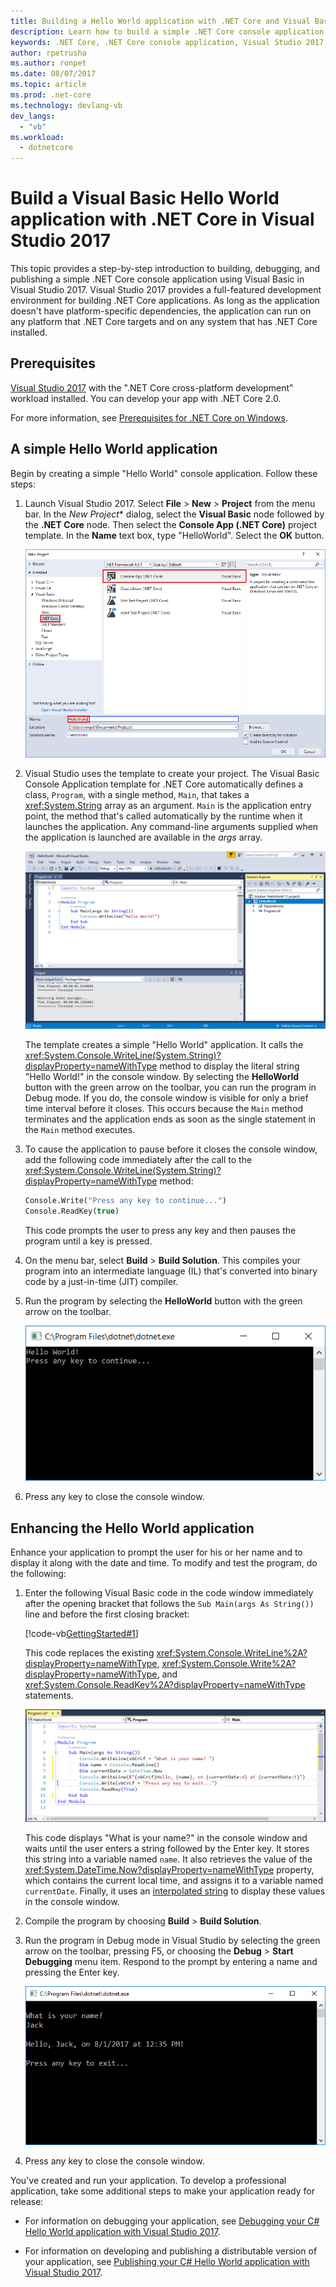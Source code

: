 ```yaml
---
title: Building a Hello World application with .NET Core and Visual Basic in Visual Studio 2017
description: Learn how to build a simple .NET Core console application with Visual Basic using Visual Studio 2017.
keywords: .NET Core, .NET Core console application, Visual Studio 2017
author: rpetrusha
ms.author: ronpet
ms.date: 08/07/2017
ms.topic: article
ms.prod: .net-core
ms.technology: devlang-vb
dev_langs: 
  - "vb"
ms.workload: 
  - dotnetcore
---
```

# Build a Visual Basic Hello World application with .NET Core in Visual Studio 2017

This topic provides a step-by-step introduction to building, debugging, and publishing a simple .NET Core console application using Visual Basic in Visual Studio 2017. Visual Studio 2017 provides a full-featured development environment for building .NET Core applications. As long as the application doesn't have platform-specific dependencies, the application can run on any platform that .NET Core targets and on any system that has .NET Core installed.

## Prerequisites

[Visual Studio 2017](https://aka.ms/vsdownload?utm_source=mscom&utm_campaign=msdocs) with the ".NET Core cross-platform development" workload installed. You can develop your app with .NET Core 2.0.

For more information, see [Prerequisites for .NET Core on Windows](../../core/windows-prerequisites.md).

## A simple Hello World application

Begin by creating a simple "Hello World" console application. Follow these steps:

1. Launch Visual Studio 2017. Select **File** > **New** > **Project** from the menu bar. In the *New Project** dialog, select the **Visual Basic** node followed by the **.NET Core** node. Then select the **Console App (.NET Core)** project template. In the **Name** text box, type "HelloWorld". Select the **OK** button.

   ![New Project dialog with Console App selected](./media/vb-with-visual-studio/new-project.png)
   
1. Visual Studio uses the template to create your project. The Visual Basic Console Application template for .NET Core automatically defines a class, `Program`, with a single method, `Main`, that takes a <xref:System.String> array as an argument. `Main` is the application entry point, the method that's called automatically by the runtime when it launches the application. Any command-line arguments supplied when the application is launched are available in the *args* array.

   ![Visual Studio and the new HelloWorld project](./media/vb-with-visual-studio/devenv.png)

   The template creates a simple "Hello World" application. It calls the <xref:System.Console.WriteLine(System.String)?displayProperty=nameWithType> method to display the literal string "Hello World!" in the console window. By selecting the **HelloWorld** button with the green arrow on the toolbar, you can run the program in Debug mode. If you do, the console window is visible for only a brief time interval before it closes. This occurs because the `Main` method terminates and the application ends as soon as the single statement in the `Main` method executes.

1. To cause the application to pause before it closes the console window, add the following code immediately after the call to the <xref:System.Console.WriteLine(System.String)?displayProperty=nameWithType> method:

   ```vb
   Console.Write("Press any key to continue...")
   Console.ReadKey(true)
   ```
   This code prompts the user to press any key and then pauses the program until a key is pressed.

1. On the menu bar, select **Build** > **Build Solution**. This compiles your program into an intermediate language (IL) that's converted into binary code by a just-in-time (JIT) compiler.

1. Run the program by selecting the **HelloWorld** button with the green arrow on the toolbar.

   ![Console window showing Hello World Press any key to continue](./media/with-visual-studio/helloworld1.png)

1. Press any key to close the console window.

## Enhancing the Hello World application

Enhance your application to prompt the user for his or her name and to display it along with the date and time. To modify and test the program, do the following:

1. Enter the following Visual Basic code in the code window immediately after the opening bracket that follows the `Sub Main(args As String())` line and before the first closing bracket:

   [!code-vb[GettingStarted#1](../../../samples/snippets/core/tutorials/vb-with-visual-studio/helloworld.vb#1)]

   This code replaces the existing <xref:System.Console.WriteLine%2A?displayProperty=nameWithType>, <xref:System.Console.Write%2A?displayProperty=nameWithType>, and <xref:System.Console.ReadKey%2A?displayProperty=nameWithType> statements.

   ![Visual Studio Program file with updated Main method](./media/vb-with-visual-studio/codewindow.png)

   This code displays "What is your name?" in the console window and waits until the user enters a string followed by the Enter key. It stores this string into a variable named `name`. It also retrieves the value of the <xref:System.DateTime.Now?displayProperty=nameWithType> property, which contains the current local time, and assigns it to a variable named `currentDate`. Finally, it uses an [interpolated string](../../visual-basic/programming-guide/language-features/strings/interpolated-strings.md) to display these values in the console window.

1. Compile the program by choosing **Build** > **Build Solution**.

1. Run the program in Debug mode in Visual Studio by selecting the green arrow on the toolbar, pressing F5, or choosing the **Debug** > **Start Debugging** menu item. Respond to the prompt by entering a name and pressing the Enter key.

   ![Console window with modified program output](./media/with-visual-studio/helloworld2.png)

1. Press any key to close the console window.

You've created and run your application. To develop a professional application, take some additional steps to make your application ready for release:

- For information on debugging your application, see [Debugging your C# Hello World application with Visual Studio 2017](debugging-with-visual-studio.md).

- For information on developing and publishing a distributable version of your application, see [Publishing your C# Hello World application with Visual Studio 2017](publishing-with-visual-studio.md).

<!--
## Related topics

Instead of a console application, you can also build a class library with .NET Core and Visual Studio 2017. For a step-by-step introduction, see [Building a class library with C# and .NET Core in Visual Studio 2017](library-with-visual-studio.md).

You can also develop a .NET Core console app on Mac, Linux, and Windows by using [Visual Studio Code](https://code.visualstudio.com/), a downloadable code editor. For a step-by-step tutorial, see [Getting Started with Visual Studio Code](with-visual-studio-code.md). -->
